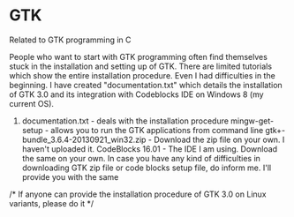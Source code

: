# GTK
Related to GTK programming in C

People who want to start with GTK programming often find themselves stuck in the installation and setting up of GTK. There are limited tutorials which show the entire installation procedure. Even I had difficulties in the beginning. 
I have created "documentation.txt" which details the installation of GTK 3.0 and its integration with Codeblocks IDE on Windows 8 (my current OS).
1) documentation.txt - deals with the installation procedure
   mingw-get-setup - allows you to run the GTK applications from command line
   gtk+-bundle_3.6.4-20130921_win32.zip - Download the zip file on your own. I haven't uploaded it.
   CodeBlocks 16.01 - The IDE I am using. Download the same on your own. In case you have any kind of difficulties in downloading 
                      GTK zip file or code blocks setup file, do inform me. I'll provide you with the same

/* If anyone can provide the installation procedure of GTK 3.0 on Linux variants, please do it */
                      
